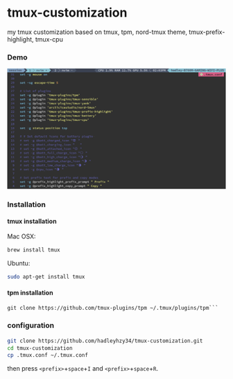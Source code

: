 # tmux-customization

my tmux customization based on tmux, tpm, nord-tmux theme, tmux-prefix-highlight, tmux-cpu

### Demo

![[demo]](./demo.png)

### Installation

#### tmux installation

Mac OSX:

```sh
brew install tmux
```

Ubuntu:

```sh
sudo apt-get install tmux
```

#### tpm installation

````
git clone https://github.com/tmux-plugins/tpm ~/.tmux/plugins/tpm```
````

### configuration

```sh
git clone https://github.com/hadleyhzy34/tmux-customization.git
cd tmux-customization
cp .tmux.conf ~/.tmux.conf
```

then press `<prefix>`+`space`+`I` and `<prefix>`+`space`+`R`.

